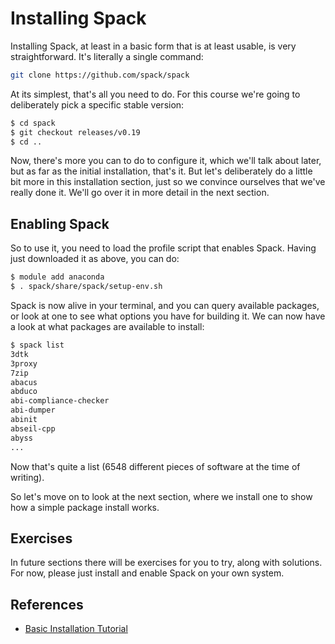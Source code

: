 # Installing Spack

Installing Spack, at least in a basic form that is at least usable, is very
straightforward.  It's literally a single command:

```bash
git clone https://github.com/spack/spack
```

At its simplest, that's all you need to do.  For this course we're going to
deliberately pick a specific stable version:

```bash
$ cd spack
$ git checkout releases/v0.19
$ cd ..
```

Now, there's more you can to do to configure it, which we'll talk
about later, but as far as the initial installation, that's it.  But let's
deliberately do a little bit more in this installation section, just so we
convince ourselves that we've really done it.  We'll go over it in more detail
in the next section.

## Enabling Spack

So to use it, you need to load the profile script that enables Spack.  Having
just downloaded it as above, you can do:

```bash
$ module add anaconda
$ . spack/share/spack/setup-env.sh
```

Spack is now alive in your terminal, and you can query available packages, or
look at one to see what options you have for building it.  We can now have a
look at what packages are available to install:

```bash
$ spack list
3dtk
3proxy
7zip
abacus
abduco
abi-compliance-checker
abi-dumper
abinit
abseil-cpp
abyss
...
```

Now that's quite a list (6548 different pieces of software at the time of
writing).

So let's move on to look at the next section, where we install one to show how
a simple package install works.

## Exercises

In future sections there will be exercises for you to try, along with
solutions.  For now, please just install and enable Spack on your own system.

## References

- [Basic Installation Tutorial](https://spack-tutorial.readthedocs.io/en/latest/tutorial_basics.html#basic-installation-tutorial)
